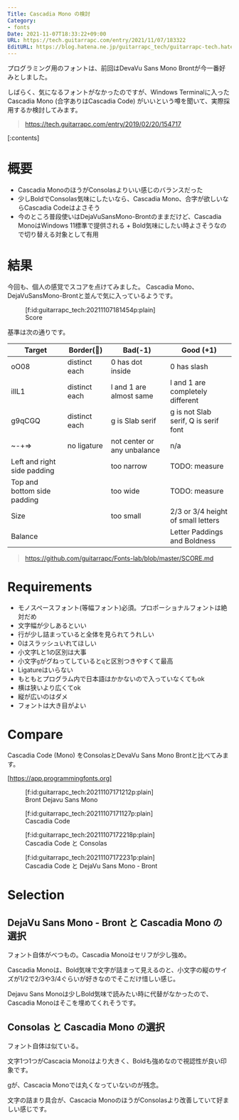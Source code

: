 ```yaml
---
Title: Cascadia Mono の検討
Category:
- fonts
Date: 2021-11-07T18:33:22+09:00
URL: https://tech.guitarrapc.com/entry/2021/11/07/183322
EditURL: https://blog.hatena.ne.jp/guitarrapc_tech/guitarrapc-tech.hatenablog.com/atom/entry/13574176438030555134
---
```


プログラミング用のフォントは、前回はDevaVu Sans Mono Brontが今一番好みとしました。

しばらく、気になるフォントがなかったのですが、Windows Terminalに入ったCascadia Mono (合字ありはCascadia Code) がいいという噂を聞いて、実際採用するか検討してみます。

> https://tech.guitarrapc.com/entry/2019/02/20/154717

[:contents]

# 概要

* Cascadia MonoのほうがConsolasよりいい感じのバランスだった
* 少しBoldでConsolas気味にしたいなら、Cascadia Mono、合字が欲しいならCascadia Codeはよさそう
* 今のところ普段使いはDejaVuSansMono-Brontのままだけど、Cascadia MonoはWindows 11標準で提供される + Bold気味にしたい時よさそうなので切り替える対象として有用

# 結果

今回も、個人の感覚でスコアを点けてみました。
Cascadia Mono、DejaVuSansMono-Brontと並んで気に入っているようです。

<figure class="figure-image figure-image-fotolife" title="Score">[f:id:guitarrapc_tech:20211107181454p:plain]<figcaption>Score</figcaption></figure>

基準は次の通りです。

Target | Border(:eyes:) | Bad(-1) | Good (+1)
---- | ---- | ---- | ----
oO08 | distinct each | 0 has dot inside | 0 has slash
iIlL1 | distinct each | l and 1 are almost same | l and 1 are completely different
g9qCGQ | distinct each | g is Slab serif | g is not Slab serif, Q is serif font
~-+=> | no ligature | not center or any unbalance | n/a
Left and right side padding | | too narrow | TODO: measure
Top and bottom side padding | | too wide | TODO: measure
Size | | too small | 2/3 or 3/4 height of small letters
Balance | | | Letter Paddings and Boldness

> https://github.com/guitarrapc/Fonts-lab/blob/master/SCORE.md


# Requirements

* モノスペースフォント(等幅フォント)必須。プロポーショナルフォントは絶対だめ
* 文字幅が少しあるといい
* 行が少し詰まっていると全体を見られてうれしい
* 0はスラッシュいれてほしい
* 小文字Lと1の区別は大事
* 小文字`g`がグねってしていると`q`と区別つきやすくて最高
* Ligatureはいらない
* もともとプログラム内で日本語はかかないので入っていなくてもok
* 横は狭いより広くてok
* 縦が広いのはダメ
* フォントは大き目がよい

# Compare

Cascadia Code (Mono) をConsolasとDevaVu Sans Mono Brontと比べてみます。

[https://app.programmingfonts.org]


<figure class="figure-image figure-image-fotolife" title="Bront Dejavu Sans Mono">[f:id:guitarrapc_tech:20211107171212p:plain]<figcaption>Bront Dejavu Sans Mono</figcaption></figure>

<figure class="figure-image figure-image-fotolife" title="Cascadia Code">[f:id:guitarrapc_tech:20211107171127p:plain]<figcaption>Cascadia Code</figcaption></figure>

<figure class="figure-image figure-image-fotolife" title="Cascadia Code と Consolas">[f:id:guitarrapc_tech:20211107172218p:plain]<figcaption>Cascadia Code と Consolas</figcaption></figure>

<figure class="figure-image figure-image-fotolife" title="Cascadia Code と DejaVu Sans Mono - Bront">[f:id:guitarrapc_tech:20211107172231p:plain]<figcaption>Cascadia Code と DejaVu Sans Mono - Bront</figcaption></figure>

# Selection

## DejaVu Sans Mono - Bront と Cascadia Mono の選択

フォント自体がべつもの。Cascadia Monoはセリフが少し強め。

Cascadia Monoは、Bold気味で文字が詰まって見えるのと、小文字の縦のサイズが1/2で2/3や3/4ぐらいが好きなのでそこだけ惜しい感じ。

Dejavu Sans Monoは少しBold気味で読みたい時に代替がなかったので、Cascadia Monoはそこを埋めてくれそうです。


## Consolas と Cascadia Mono の選択

フォント自体は似ている。

文字1つ1つがCascacia Monoはより大きく、Boldも強めなので視認性が良い印象です。

gが、Cascacia Monoでは丸くなっていないのが残念。

文字の詰まり具合が、Cascacia MonoのほうがConsolasより改善していて好ましい感じです。

